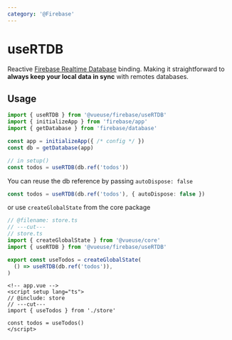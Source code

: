 ```yaml
---
category: '@Firebase'
---
```


# useRTDB

Reactive [Firebase Realtime Database](https://firebase.google.com/docs/database) binding. Making it straightforward to **always keep your local data in sync** with remotes databases.

## Usage

```ts
import { useRTDB } from '@vueuse/firebase/useRTDB'
import { initializeApp } from 'firebase/app'
import { getDatabase } from 'firebase/database'

const app = initializeApp({ /* config */ })
const db = getDatabase(app)

// in setup()
const todos = useRTDB(db.ref('todos'))
```

You can reuse the db reference by passing `autoDispose: false`

```ts
const todos = useRTDB(db.ref('todos'), { autoDispose: false })
```

or use `createGlobalState` from the core package

```ts twoslash include store
// @filename: store.ts
// ---cut---
// store.ts
import { createGlobalState } from '@vueuse/core'
import { useRTDB } from '@vueuse/firebase/useRTDB'

export const useTodos = createGlobalState(
  () => useRTDB(db.ref('todos')),
)
```

```vue
<!-- app.vue -->
<script setup lang="ts">
// @include: store
// ---cut---
import { useTodos } from './store'

const todos = useTodos()
</script>
```
